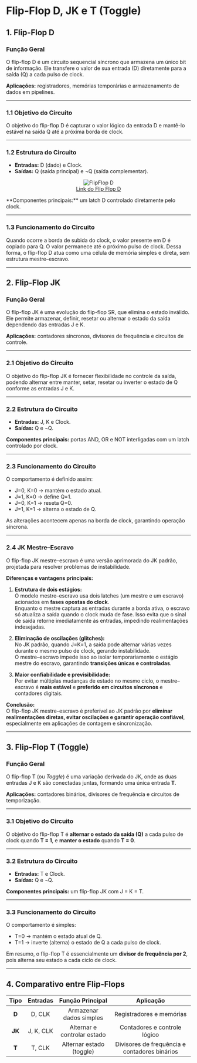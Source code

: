 # Flip-Flop D, JK e T (Toggle)

## 1. Flip-Flop D

### Função Geral
O flip-flop D é um circuito sequencial síncrono que armazena um único bit de informação. Ele transfere o valor de sua entrada (D) diretamente para a saída (Q) a cada pulso de clock.

**Aplicações:** registradores, memórias temporárias e armazenamento de dados em pipelines.

---

### 1.1 Objetivo do Circuito
O objetivo do flip-flop D é capturar o valor lógico da entrada D e mantê-lo estável na saída Q até a próxima borda de clock.

---

### 1.2 Estrutura do Circuito
- **Entradas:** D (dado) e Clock.  
- **Saídas:** Q (saída principal) e ¬Q (saída complementar).
<p align="center">
  <img src=".Circuito1/Imagens/1_FlipFlop-D.png" alt="FlipFlop D"><br>
  <a href="./1_Flip-Flop-D(Data).circ">Link do Flip Flop D</a>
</p>
**Componentes principais:** um latch D controlado diretamente pelo clock.

---

### 1.3 Funcionamento do Circuito
Quando ocorre a borda de subida do clock, o valor presente em D é copiado para Q. O valor permanece até o próximo pulso de clock. Dessa forma, o flip-flop D atua como uma célula de memória simples e direta, sem estrutura mestre–escravo.

---

## 2. Flip-Flop JK

### Função Geral
O flip-flop JK é uma evolução do flip-flop SR, que elimina o estado inválido. Ele permite armazenar, definir, resetar ou alternar o estado da saída dependendo das entradas J e K.

**Aplicações:** contadores síncronos, divisores de frequência e circuitos de controle.

---

### 2.1 Objetivo do Circuito
O objetivo do flip-flop JK é fornecer flexibilidade no controle da saída, podendo alternar entre manter, setar, resetar ou inverter o estado de Q conforme as entradas J e K.

---

### 2.2 Estrutura do Circuito
- **Entradas:** J, K e Clock.  
- **Saídas:** Q e ¬Q.

**Componentes principais:** portas AND, OR e NOT interligadas com um latch controlado por clock.

---

### 2.3 Funcionamento do Circuito
O comportamento é definido assim:
- J=0, K=0 → mantém o estado atual.  
- J=1, K=0 → define Q=1.  
- J=0, K=1 → reseta Q=0.  
- J=1, K=1 → alterna o estado de Q.

As alterações acontecem apenas na borda de clock, garantindo operação síncrona.

---

### 2.4 JK Mestre–Escravo
O flip-flop JK mestre–escravo é uma versão aprimorada do JK padrão, projetada para resolver problemas de instabilidade.

**Diferenças e vantagens principais:**

1. **Estrutura de dois estágios:**  
   O modelo mestre–escravo usa dois latches (um mestre e um escravo) acionados em **fases opostas do clock**.  
   Enquanto o mestre captura as entradas durante a borda ativa, o escravo só atualiza a saída quando o clock muda de fase. Isso evita que o sinal de saída retorne imediatamente às entradas, impedindo realimentações indesejadas.

2. **Eliminação de oscilações (glitches):**  
   No JK padrão, quando J=K=1, a saída pode alternar várias vezes durante o mesmo pulso de clock, gerando instabilidade.  
   O mestre–escravo impede isso ao isolar temporariamente o estágio mestre do escravo, garantindo **transições únicas e controladas**.

3. **Maior confiabilidade e previsibilidade:**  
   Por evitar múltiplas mudanças de estado no mesmo ciclo, o mestre–escravo é **mais estável** e **preferido em circuitos síncronos** e contadores digitais.

**Conclusão:**  
O flip-flop JK mestre–escravo é preferível ao JK padrão por **eliminar realimentações diretas, evitar oscilações e garantir operação confiável**, especialmente em aplicações de contagem e sincronização.

---

## 3. Flip-Flop T (Toggle)

### Função Geral
O flip-flop T (ou *Toggle*) é uma variação derivada do JK, onde as duas entradas J e K são conectadas juntas, formando uma única entrada **T**.

**Aplicações:** contadores binários, divisores de frequência e circuitos de temporização.

---

### 3.1 Objetivo do Circuito
O objetivo do flip-flop T é **alternar o estado da saída (Q)** a cada pulso de clock quando **T = 1**, e **manter o estado** quando **T = 0**.

---

### 3.2 Estrutura do Circuito
- **Entradas:** T e Clock.  
- **Saídas:** Q e ¬Q.

**Componentes principais:** um flip-flop JK com J = K = T.

---

### 3.3 Funcionamento do Circuito
O comportamento é simples:
- T=0 → mantém o estado atual de Q.  
- T=1 → inverte (alterna) o estado de Q a cada pulso de clock.

Em resumo, o flip-flop T é essencialmente um **divisor de frequência por 2**, pois alterna seu estado a cada ciclo de clock.

---

## 4. Comparativo entre Flip-Flops

| Tipo | Entradas | Função Principal | Aplicação |
|:----:|:----------:|:------------------:|:-----------:|
| **D** | D, CLK | Armazenar dados simples | Registradores e memórias |
| **JK** | J, K, CLK | Alternar e controlar estado | Contadores e controle lógico |
| **T** | T, CLK | Alternar estado (toggle) | Divisores de frequência e contadores binários |
